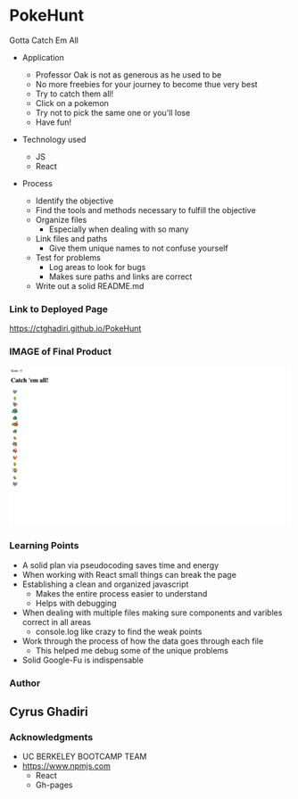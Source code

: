 # PokeHunt
Gotta Catch Em All
* Application
    - Professor Oak is not as generous as he used to be
    - No more freebies for your journey to become thue very best
    - Try to catch them all!
    - Click on a pokemon
    - Try not to pick the same one or you'll lose
    - Have fun!

* Technology used
    - JS
    - React

* Process
    - Identify the objective
    - Find the tools and methods necessary to fulfill the objective
    - Organize files
        - Especially when dealing with so many 
    - Link files and paths
        - Give them unique names to not confuse yourself
    - Test for problems
        - Log areas to look for bugs
        - Makes sure paths and links are correct
    - Write out a solid README.md


### Link to Deployed Page

https://ctghadiri.github.io/PokeHunt

### IMAGE of Final Product

![ScreenShot](./ScreenShot.png)

### Learning Points
* A solid plan via pseudocoding saves time and energy
* When working with React small things can break the page
* Establishing a clean and organized javascript 
    - Makes the entire process easier to understand
    - Helps with debugging
* When dealing with multiple files making sure components and varibles correct in all areas
    - console.log like crazy to find the weak points
* Work through the process of how the data goes through each file
    - This helped me debug some of the unique problems
* Solid Google-Fu is indispensable

### Author

## Cyrus Ghadiri

### Acknowledgments

* UC BERKELEY BOOTCAMP TEAM
* https://www.npmjs.com
    - React
    - Gh-pages
